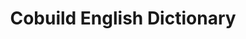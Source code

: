 ---
types: "word"

title: "Cobuild English Dictionary"

categories: ['']

tags: ['Cobuild', 'English', 'Dictionary']

arabic: 'معجم كوبيلد الإنجليزي التعليمي'

arexps: []

enwords: ['Cobuild English Dictionary']

enexps: []

arlexicons: 'ع'

enlexicons: 'C'

authors: ['Ruqayya Roshdy']

translators: ['']

citations: 'العربية والذكاء الاصطناعي'

sources: 'مركز الملك عبدالله بن عبدالعزيز الدولي لخدمة اللغة العربية'

word: "true"

slug: ""
---